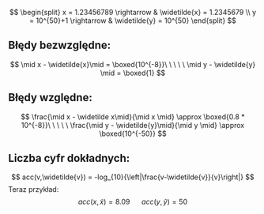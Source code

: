  $$
 \begin{split}
x = 1.23456789 \rightarrow & \widetilde{x} = 1.2345679 \\
y = 10^{50}+1 \rightarrow & \widetilde{y} = 10^{50}
\end{split}
$$

## Błędy bezwzględne:

$$
\mid x - \widetilde{x}\mid = \boxed{10^{-8}}\ \ \ \ \ \mid y - \widetilde{y} \mid = \boxed{1}
$$

## Błędy względne:

$$
\frac{\mid x - \widetilde x\mid}{\mid x \mid} \approx \boxed{0.8 * 10^{-8}}\ \ \ \ \ \frac{\mid y - \widetilde{y}\mid}{\mid y \mid} \approx \boxed{10^{-50}}
$$

## Liczba cyfr dokładnych:

$$
acc(v,\widetilde{v}) = -log_{10}{\left|\frac{v-\widetilde{v}}{v}\right|}
$$
Teraz przykład:
$$
acc(x,\widetilde{x}) = 8.09\ \ \ \ \ \ acc(y,\widetilde{y}) = 50
$$

